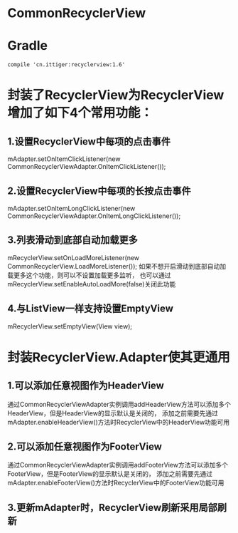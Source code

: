 # CommonRecyclerView

# Gradle
`compile 'cn.ittiger:recyclerview:1.6'`

# 封装了RecyclerView为RecyclerView增加了如下4个常用功能：

## 1.设置RecyclerView中每项的点击事件
mAdapter.setOnItemClickListener(new CommonRecyclerViewAdapter.OnItemClickListener());

## 2.设置RecyclerView中每项的长按点击事件
mAdapter.setOnItemLongClickListener(new CommonRecyclerViewAdapter.OnItemLongClickListener());

## 3.列表滑动到底部自动加载更多
mRecyclerView.setOnLoadMoreListener(new CommonRecyclerView.LoadMoreListener());
如果不想开启滑动到底部自动加载更多这个功能，则可以不设置加载更多监听，
也可以通过mRecyclerView.setEnableAutoLoadMore(false)关闭此功能

## 4.与ListView一样支持设置EmptyView
mRecyclerView.setEmptyView(View view);

# 封装RecyclerView.Adapter使其更通用

## 1.可以添加任意视图作为HeaderView
通过CommonRecyclerViewAdapter实例调用addHeaderView方法可以添加多个HeaderView，但是HeaderView的显示默认是关闭的，
添加之前需要先通过mAdapter.enableHeaderView()方法时RecyclerView中的HeaderView功能可用

## 2.可以添加任意视图作为FooterView
通过CommonRecyclerViewAdapter实例调用addFooterView方法可以添加多个FooterView，但是FooterView的显示默认是关闭的，
添加之前需要先通过mAdapter.enableFooterView()方法时RecyclerView中的FooterView功能可用

## 3.更新mAdapter时，RecyclerView刷新采用局部刷新
